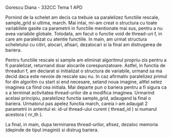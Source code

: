 Gorescu Diana - 332CC
Tema 1 APD

Pornind de la schelet am decis ca trebuie sa paralelizez functiile rescale, sample_grid si ultima, march. Mai intai, mi-am creat o structura cu toate variabilele gasite ca parametrii in functiile mentionate mai sus, pentru a nu avea variabile globale. Totodata, am facut o functie void de thread-uri f, in care am paralelizat cu atentie functiile. In main, am urmat structura scheletului cu citiri, alocari, afisari, dezalocari si la final am distrugerea de bariera.

Pentru functiile rescale si sample am eliminat algoritmul propriu-zis pentru a fi paralelizat, returnand doar alocarile corespunzatoare. Astfel, in functia de threaduri f, am declarat si initializat o structura de variabile, urmand sa ma decid daca este nevoie de rescale sau nu. In caz afirmativ paralelizez primul for din algoritm cu start si end necesare, setand noua imagine, altfel setez imaginea ca fiind cea initiala. Mai departe pun o bariera pentru a fi sigura ca s a terminat activitatea thread-urilor de a modifica imaginea. Urmarind acelasi principiu, paralelizez functia sample_grid, adaugand la final o bariera. Urmatorul pas apelez functia march, careia i-am adaugat 2 parametrii in antentul ei: id-ul thread-ului curent ( thread_id ) si numarul acestora ( nr_th ).

La final, in main, dupa terminarea thread-urilor, afisez, dezaloc memoria (depinde de tipul imaginii) si distrug bariera.